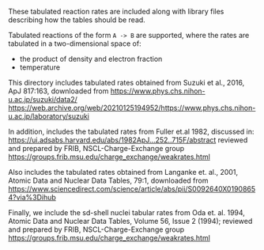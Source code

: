 These tabulated reaction rates are included along with library files
describing how the tables should be read.

Tabulated reactions of the form `A -> B` are supported, where the
rates are tabulated in a two-dimensional space of:

- the product of density and electron fraction
- temperature

This directory includes tabulated rates obtained from Suzuki et al.,
2016, ApJ 817:163, downloaded from
https://www.phys.chs.nihon-u.ac.jp/suzuki/data2/
https://web.archive.org/web/20210125194952/https://www.phys.chs.nihon-u.ac.jp/laboratory/suzuki

In addition, includes the tabulated rates from Fuller et.al 1982, discussed in:
https://ui.adsabs.harvard.edu/abs/1982ApJ...252..715F/abstract
reviewed and prepared by FRIB, NSCL-Charge-Exchange group
https://groups.frib.msu.edu/charge_exchange/weakrates.html

Also includes the tabulated rates obtained from Langanke et. al.,
2001, Atomic Data and Nuclear Data Tables, 79:1, downloaded from
https://www.sciencedirect.com/science/article/abs/pii/S0092640X01908654?via%3Dihub

Finally, we include the sd-shell nuclei tabular rates from Oda et. al. 1994,
Atomic Data and Nuclear Data Tables, Volume 56, Issue 2 (1994); reviewed and
prepared by FRIB, NSCL-Charge-Exchange group
https://groups.frib.msu.edu/charge_exchange/weakrates.html
